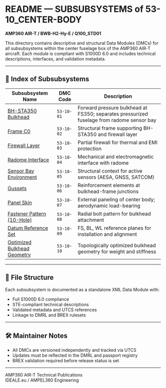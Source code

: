 # README — SUBSUBSYSTEMS of 53-10_CENTER-BODY  
**AMP360 AIR-T / BWB-H2-Hy-E / Q100_STD01**

This directory contains descriptive and structural Data Modules (DMCs) for all subsubsystems within the center fuselage box of the AMP360 AIR-T aircraft. Each module is compliant with S1000D 6.0 and includes technical descriptions, interfaces, and validation metadata.

---

## 📘 Index of Subsubsystems

| Subsubsystem Name                  | DMC Code                                                                 | Description |
|-----------------------------------|--------------------------------------------------------------------------|-------------|
| [BH-STA350 Bulkhead](DMC-AMP360-AAA-53-10-01-00A-050A-FS350-D_en-US_001-00.xml) | `53-10-01` | Forward pressure bulkhead at FS350; separates pressurized fuselage from radome sensor bay |
| [Frame C0](DMC-AMP360-AAA-53-10-02-00A-050A-C0-D_en-US_001-00.xml)             | `53-10-02` | Structural frame supporting BH-STA350 and firewall layer |
| [Firewall Layer](DMC-AMP360-AAA-53-10-03-00A-060A-C0FW-D_en-US_001-00.xml)     | `53-10-03` | Partial firewall for thermal and EMI protection |
| [Radome Interface](DMC-AMP360-AAA-53-10-04-00A-040A-RADOME-D_en-US_001-00.xml) | `53-10-04` | Mechanical and electromagnetic interface with radome |
| [Sensor Bay Environment](DMC-AMP360-AAA-53-10-05-00A-040A-SENSOR-D_en-US_001-00.xml) | `53-10-05` | Structural context for active sensors (AESA, GNSS, SATCOM) |
| [Gussets](DMC-AMP360-AAA-53-10-06-00A-050A-GUSSET-D_en-US_001-00.xml)          | `53-10-06` | Reinforcement elements at bulkhead-frame junctions |
| [Panel Skin](DMC-AMP360-AAA-53-10-07-00A-050A-SKIN-D_en-US_001-00.xml)         | `53-10-07` | External paneling of center body; aerodynamic load-bearing |
| [Fastener Pattern (10-Hole)](DMC-AMP360-AAA-53-10-08-00A-050A-FIXTURE-D_en-US_001-00.xml) | `53-10-08` | Radial bolt pattern for bulkhead attachment |
| [Datum Reference Set](DMC-AMP360-AAA-53-10-09-00A-040A-DATUM-D_en-US_001-00.xml) | `53-10-09` | FS, BL, WL reference planes for installation and alignment |
| [Optimized Bulkhead Geometry](DMC-AMP360-AAA-53-10-10-00A-050A-OPTGEO-D_en-US_001-00.xml) | `53-10-10` | Topologically optimized bulkhead geometry for weight and stiffness |

---

## 📂 File Structure

Each subsubsystem is documented as a standalone XML Data Module with:
- Full S1000D 6.0 compliance
- STE-compliant technical descriptions
- Validated metadata and UTCS references
- Linkage to DMRL and BREX rulesets

---

## 🛠 Maintainer Notes

- All DMCs are versioned independently and tracked via UTCS
- Updates must be reflected in the DMRL and passport registry
- BREX validation required before release status is set

---

AMP360 AIR-T Technical Publications  
IDEALE.eu / AMPEL360 Engineering  
